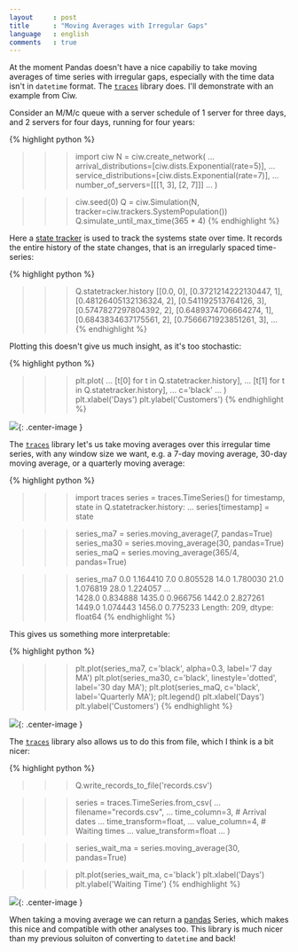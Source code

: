 ```yaml
---
layout     : post
title      : "Moving Averages with Irregular Gaps"
language   : english
comments   : true
---
```


At the moment Pandas doesn't have a nice capabiliy to take moving averages of time series with irregular gaps, especially with the time data isn't in `datetime` format. The [`traces`](https://github.com/datascopeanalytics/traces) library does. I'll demonstrate with an example from Ciw.

Consider an M/M/c queue with a server schedule of 1 server for three days, and 2 servers for four days, running for four years:

{% highlight python %}
>>> import ciw
>>> N = ciw.create_network(
...     arrival_distributions=[ciw.dists.Exponential(rate=5)],
...     service_distributions=[ciw.dists.Exponential(rate=7)],
...     number_of_servers=[[[1, 3], [2, 7]]]
... )

>>> ciw.seed(0)
>>> Q = ciw.Simulation(N, tracker=ciw.trackers.SystemPopulation())
>>> Q.simulate_until_max_time(365 * 4)
{% endhighlight %}

Here a [state tracker](https://ciw.readthedocs.io/en/latest/Guides/state_trackers.html) is used to track the systems state over time. It records the entire history of the state changes, that is an irregularly spaced time-series:

{% highlight python %}
>>> Q.statetracker.history
[[0.0, 0],
 [0.3721214222130447, 1],
 [0.48126405132136324, 2],
 [0.541192513764126, 3],
 [0.5747827297804392, 2],
 [0.6489374706664274, 1],
 [0.6843834637175561, 2],
 [0.7566671923851261, 3],
 ...
{% endhighlight %}

Plotting this doesn't give us much insight, as it's too stochastic:

{% highlight python %}
>>> plt.plot(
...     [t[0] for t in Q.statetracker.history],
...     [t[1] for t in Q.statetracker.history],
...     c='black'
... )
>>> plt.xlabel('Days')
>>> plt.ylabel('Customers')
{% endhighlight %}

![]({{site.baseurl}}/images/state.png){: .center-image }

The [`traces`](https://github.com/datascopeanalytics/traces) library let's us take moving averages over this irregular time series, with any window size we want, e.g. a 7-day moving average, 30-day moving average, or a quarterly moving average:

{% highlight python %}
>>> import traces
>>> series = traces.TimeSeries()
>>> for timestamp, state in Q.statetracker.history:
...     series[timestamp] = state

>>> series_ma7 = series.moving_average(7, pandas=True)
>>> series_ma30 = series.moving_average(30, pandas=True)
>>> series_maQ = series.moving_average(365/4, pandas=True)

>>> series_ma7
0.0       1.164410
7.0       0.805528
14.0      1.780030
21.0      1.076819
28.0      1.224057
            ...   
1428.0    0.834888
1435.0    0.966756
1442.0    2.827261
1449.0    1.074443
1456.0    0.775233
Length: 209, dtype: float64
{% endhighlight %}

This gives us something more interpretable:

{% highlight python %}
>>> plt.plot(series_ma7, c='black', alpha=0.3, label='7 day MA')
>>> plt.plot(series_ma30, c='black', linestyle='dotted', label='30 day MA');
>>> plt.plot(series_maQ, c='black', label='Quarterly MA');
>>> plt.legend()
>>> plt.xlabel('Days')
>>> plt.ylabel('Customers')
{% endhighlight %}

![]({{site.baseurl}}/images/state_ma.png){: .center-image }


The [`traces`](https://github.com/datascopeanalytics/traces) library also allows us to do this from file, which I think is a bit nicer:

{% highlight python %}
>>> Q.write_records_to_file('records.csv')

>>> series = traces.TimeSeries.from_csv(
...     filename="records.csv",
...     time_column=3,  # Arrival dates 
...     time_transform=float,
...     value_column=4, # Waiting times
...     value_transform=float
... )

>>> series_wait_ma = series.moving_average(30, pandas=True)

>>> plt.plot(series_wait_ma, c='black')
>>> plt.xlabel('Days')
>>> plt.ylabel('Waiting Time')
{% endhighlight %}

![]({{site.baseurl}}/images/wait_ma.png){: .center-image }

When taking a moving average we can return a [pandas](https://pandas.pydata.org/) Series, which makes this nice and compatible with other analyses too. This library is much nicer than my previous soluiton of converting to `datetime` and back!